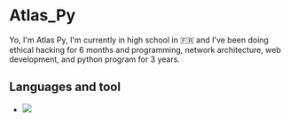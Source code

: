 <h1>Atlas_Py</h1>

<p>Yo, I'm Atlas Py, I'm currently in high school in 🇫🇷 and I've been doing ethical hacking for 6 months and programming, network architecture, web development, and python program for 3 years.</p>

<h2>Languages and tool</h2>
<ul>
  <li><img src="https://cdn.jsdelivr.net/gh/devicons/devicon/icons/python/python-original.svg" /></li>
</ul>
